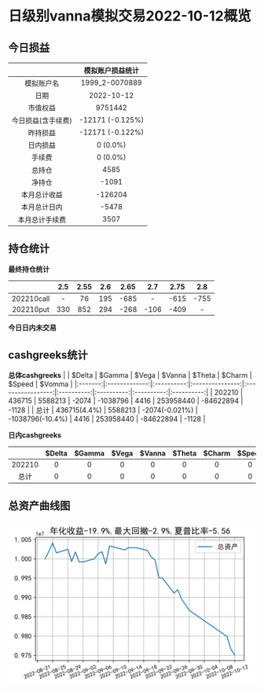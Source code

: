 # 日级别vanna模拟交易2022-10-12概览
## 今日损益
|                    | 模拟账户损益统计   |
|:-------------------:|:-------------------:|
| 模拟账户名         | 1999_2-0070889     |
| 日期               | 2022-10-12         |
| 市值权益           | 9751442            |
| 今日损益(含手续费) | -12171 (-0.125%)   |
| 昨持损益           | -12171 (-0.122%)   |
| 日内损益           | 0 (0.0%)           |
| 手续费             | 0 (0.0%)           |
| 总持仓             | 4585               |
| 净持仓             | -1091              |
| 本月总计收益       | -126204            |
| 本月总计日内       | -5478              |
| 本月总计手续费     | 3507               |

## 持仓统计
**最终持仓统计**

|            | 2.5   |   2.55 |   2.6 |   2.65 | 2.7   |   2.75 | 2.8   |
|:-----------:|:------:|:-------:|:------:|:-------:|:------:|:-------:|:------:|
| 202210call | -     |     76 |   195 |   -685 | -     |   -615 | -755  |
| 202210put  | 330   |    852 |   294 |   -268 | -106  |   -409 | -     |

**今日日内未交易**

## cashgreeks统计

**总体cashgreeks**
|        | \$Delta      | \$Gamma   | \$Vega         | \$Vanna          | \$Theta   | \$Charm   | \$Speed   | \$Vomma   |
|:-------:|:-------------:|:----------:|:---------------:|:-----------------:|:----------:|:----------:|:----------:|:----------:|
| 202210 | 436715       | 5588213   | -2074          | -1038796         | 4416      | 253958440 | -84622894 | -1128     |
| 总计   | 436715(4.4%) | 5588213   | -2074(-0.021%) | -1038796(-10.4%) | 4416      | 253958440 | -84622894 | -1128     |

**日内cashgreeks**

|        | \$Delta   | \$Gamma   | \$Vega   | \$Vanna   | \$Theta   | \$Charm   | \$Speed   | \$Vomma   |
|:-------:|:----------:|:----------:|:---------:|:----------:|:----------:|:----------:|:----------:|:----------:|
| 202210 | 0         | 0         | 0        | 0         | 0         | 0         | 0         | 0         |
| 总计   | 0         | 0         | 0        | 0         | 0         | 0         | 0         | 0         |

## 总资产曲线图

![](netvalue20221012.png)
